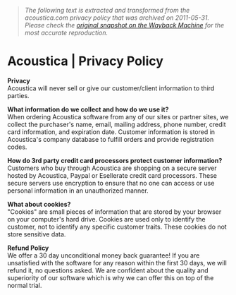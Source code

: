 > *The following text is extracted and transformed from the acoustica.com privacy policy that was archived on 2011-05-31. Please check the [original snapshot on the Wayback Machine](https://web.archive.org/web/20110531204645id_/http%3A//www.acoustica.com/company/privacy.htm) for the most accurate reproduction.*

# Acoustica | Privacy Policy

**Privacy**  
Acoustica will never sell or give our customer/client information to third parties.

**What information do we collect and how do we use it?**  
When ordering Acoustica software from any of our sites or partner sites, we collect the purchaser's name, email, mailing address, phone number, credit card information, and expiration date. Customer information is stored in Acoustica's company database to fulfill orders and provide registration codes.

**How do 3rd party credit card processors protect customer information?**  
Customers who buy through Acoustica are shopping on a secure server hosted by Acoustica, Paypal or Esellerate credit card processors. These secure servers use encryption to ensure that no one can access or use personal information in an unauthorized manner.

**What about cookies?**  
"Cookies" are small pieces of information that are stored by your browser on your computer's hard drive. Cookies are used only to identify the customer, not to identify any specific customer traits. These cookies do not store sensitive data.

**Refund Policy**  
We offer a 30 day unconditional money back guarantee! If you are unsatisfied with the software for any reason within the first 30 days, we will refund it, no questions asked. We are confident about the quality and superiority of our software which is why we can offer this on top of the normal trial.
